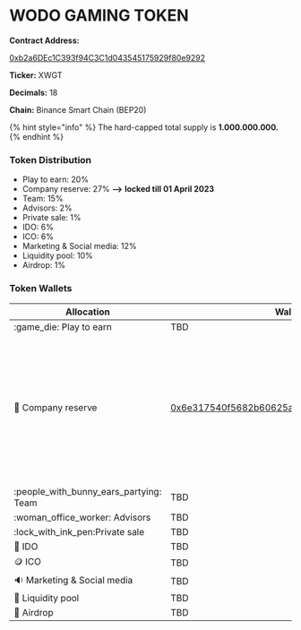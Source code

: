 # WODO GAMING TOKEN

**Contract Address:**&#x20;

[0xb2a6DEc1C393f94C3C1d043545175929f80e9292](https://bscscan.com/address/0xb2a6DEc1C393f94C3C1d043545175929f80e9292)

**Ticker:** XWGT

**Decimals:** 18

**Chain:** Binance Smart Chain (BEP20)

{% hint style="info" %}
The hard-capped total supply is **1.000.000.000.**
{% endhint %}

### **Token Distribution**

* Play to earn: 20%&#x20;
* Company reserve: 27% **-->** **locked till 01 April 2023**
* Team: 15%&#x20;
* Advisors: 2%&#x20;
* Private sale: 1%&#x20;
* IDO: 6%&#x20;
* ICO: 6%&#x20;
* Marketing & Social media: 12%&#x20;
* Liquidity pool: 10%&#x20;
* Airdrop: 1%

### Token Wallets

| Allocation                                 | Wallet                                                                                                               | Lock                                                                                                                                                             |
| ------------------------------------------ | -------------------------------------------------------------------------------------------------------------------- | ---------------------------------------------------------------------------------------------------------------------------------------------------------------- |
| :game\_die: Play to earn                   | TBD                                                                                                                  |                                                                                                                                                                  |
| :briefcase: Company reserve                | [0x6e317540f5682b60625aAf548D83D4F917F74Fb1](https://bscscan.com/address/0x6e317540f5682b60625aAf548D83D4F917F74Fb1) | <p><strong><code>Release Date:</code></strong><code>  01 April , 2023</code><br><strong>Vesting:</strong> Released over 2 years once the locking is revoked.</p> |
|                                            |                                                                                                                      |                                                                                                                                                                  |
| :people\_with\_bunny\_ears\_partying: Team | TBD                                                                                                                  |                                                                                                                                                                  |
| :woman\_office\_worker: Advisors           | TBD                                                                                                                  |                                                                                                                                                                  |
| :lock\_with\_ink\_pen:Private sale         | TBD                                                                                                                  |                                                                                                                                                                  |
| :purse: IDO                                | TBD                                                                                                                  |                                                                                                                                                                  |
| :coin: ICO                                 | TBD                                                                                                                  |                                                                                                                                                                  |
| :sound: Marketing & Social media           | TBD                                                                                                                  |                                                                                                                                                                  |
| :8ball: Liquidity pool                     | TBD                                                                                                                  |                                                                                                                                                                  |
| :gift: Airdrop                             | TBD                                                                                                                  |                                                                                                                                                                  |
